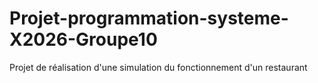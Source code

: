 # Projet-programmation-systeme-X2026-Groupe10
Projet de réalisation d'une simulation du fonctionnement d'un restaurant
